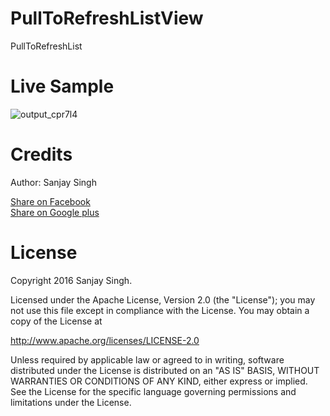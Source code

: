 # PullToRefreshListView
PullToRefreshList


<h1>Live Sample</h1>

![output_cpr7l4](https://cloud.githubusercontent.com/assets/12843976/15894323/e4bcd918-2da2-11e6-8550-ee7a21810c5c.gif)

<h1>Credits</h1>

Author: Sanjay Singh 

<a href="http://www.facebook.com/sharer.php?u=https://github.com/SamsetDev/PullToRefreshListView" class="socialBtn socialBtn--facebook">Share on Facebook</a><br>
<a href="https://plus.google.com/share?url=https://github.com/SamsetDev/PullToRefreshListView" class="socialBtn socialBtn--facebook">Share on Google plus</a>

<h1>License</h1>

Copyright 2016 Sanjay Singh.

Licensed under the Apache License, Version 2.0 (the "License");
you may not use this file except in compliance with the License.
You may obtain a copy of the License at

   http://www.apache.org/licenses/LICENSE-2.0

Unless required by applicable law or agreed to in writing, software
distributed under the License is distributed on an "AS IS" BASIS,
WITHOUT WARRANTIES OR CONDITIONS OF ANY KIND, either express or implied.
See the License for the specific language governing permissions and
limitations under the License.
